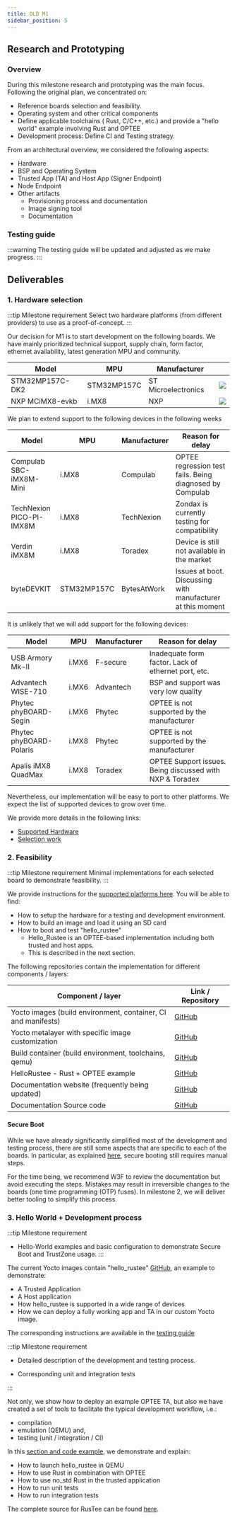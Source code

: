 ```yaml
---
title: OLD M1
sidebar_position: 5
---
```


## Research and Prototyping

### Overview

During this milestone research and prototyping was the main focus. Following the original plan, we concentrated on:

- Reference boards selection and feasibility.
- Operating system and other critical components
- Define applicable toolchains ( Rust, C/C++, etc.) and provide a "hello world" example involving Rust and OPTEE
- Development process: Define CI and Testing strategy.

From an architectural overview, we considered the following aspects:

- Hardware
- BSP and Operating System
- Trusted App (TA) and Host App (Signer Endpoint)
- Node Endpoint
- Other artifacts
  - Provisioning process and documentation
  - Image signing tool
  - Documentation

### Testing guide

<!--We invite you to follow the [tutorial/testing guide](../testing/intro).-->

:::warning
The testing guide will be updated and adjusted as we make progress.
:::

## Deliverables

### 1. Hardware selection

:::tip Milestone requirement
Select two hardware platforms (from different providers) to use as a proof-of-concept.
:::

Our decision for M1 is to start development on the following boards. We have mainly prioritized technical support, supply chain, form factor, ethernet availability, latest generation MPU and community.

| Model           | MPU         | Manufacturer        |                                       |
| --------------- | ----------- | ------------------- | ------------------------------------- |
| STM32MP157C-DK2 | STM32MP157C | ST Microelectronics | ![](/img/STM32MP157C-DK2_angle2.jpg) |
| NXP MCiMX8-evkb | i.MX8       | NXP                 | ![](/img/imx8m.png)                  |

We plan to extend support to the following devices in the following weeks

| Model                    | MPU         | Manufacturer | Reason for delay                                             |
| ------------------------ | ----------- | ------------ | ------------------------------------------------------------ |
| Compulab SBC-iMX8M-Mini  | i.MX8       | Compulab     | OPTEE regression test fails. Being diagnosed by Compulab |
| TechNexion PICO-PI-IMX8M | i.MX8       | TechNexion   | Zondax is currently testing for compatibility                |
| Verdin iMX8M             | i.MX8       | Toradex      | Device is still not available in the market                  |
| byteDEVKIT               | STM32MP157C | BytesAtWork  | Issues at boot. Discussing with manufacturer at this moment  |

It is unlikely that we will add support for the following devices:

| Model                   | MPU   | Manufacturer | Reason for delay                                          |
| ----------------------- | ----- | ------------ | --------------------------------------------------------- |
| USB Armory Mk-II        | i.MX6 | F-secure     | Inadequate form factor. Lack of ethernet port, etc.       |
| Advantech WISE-710      | i.MX6 | Advantech    | BSP and support was very low quality                      |
| Phytec phyBOARD-Segin   | i.MX6 | Phytec       | OPTEE is not supported by the manufacturer                |
| Phytec phyBOARD-Polaris | i.MX8 | Phytec       | OPTEE is not supported by the manufacturer                |
| Apalis iMX8 QuadMax     | i.MX8 | Toradex      | OPTEE Support issues. Being discussed with NXP & Toradex  |

Nevertheless, our implementation will be easy to port to other platforms. We expect the list of supported devices to grow over time.

We provide more details in the following links:

- [Supported Hardware](http://localhost:8081/zondbox-docs/Overview.html#hardware)
- [Selection work](http://localhost:8081/zondbox-docs/HardwareSelection.html)

### 2. Feasibility

:::tip Milestone requirement
Minimal implementations for each selected board to demonstrate feasibility.
:::

We provide instructions for the [supported platforms here](https://zondax.github.io/zondbox-docs/Overview.html). You will be able to find:

- How to setup the hardware for a testing and development environment.
- How to build an image and load it using an SD card
- How to boot and test "hello_rustee"
  - Hello_Rustee is an OPTEE-based implementation including both trusted and host apps.
  - This is described in the next section.

The following repositories contain the implementation for different components / layers:

| Component / layer                                             | Link / Repository                                             |
| ------------------------------------------------------------- | ------------------------------------------------------------- |
| Yocto images (build environment, container, CI and manifests) | [GitHub](https://github.com/Zondax/zondbox-images)            |
| Yocto metalayer with specific image customization             | [GitHub](https://github.com/Zondax/meta-zondax)               |
| Build container (build environment, toolchains, qemu)         | [GitHub](https://github.com/Zondax/docker-builder)            |
| HelloRustee - Rust + OPTEE example                            | [GitHub](https://github.com/Zondax/hello-rustee/)             |
| Documentation website (frequently being updated)              | [GitHub](https://zondax.github.io/zondbox-docs/Overview.html) |
| Documentation Source code                                     | [GitHub](https://github.com/Zondax/zondbox-docs)              |

#### Secure Boot

While we have already significantly simplified most of the development and testing process, there are still some aspects that are specific to each of the boards.
In particular, as explained [here](https://zondax.github.io/zondbox-docs/SecureBoot.html#stm32mp157c-devices), secure booting still requires manual steps.

For the time being, we recommend W3F to review the documentation but avoid executing the steps. Mistakes may result in irreversible changes to the boards (one time programming (OTP) fuses).
In milestone 2, we will deliver better tooling to simplify this process.

### 3. Hello World + Development process

:::tip Milestone requirement

- Hello-World examples and basic configuration to demonstrate Secure Boot and TrustZone usage.
:::

The current Yocto images contain "hello_rustee" [GitHub](https://github.com/Zondax/hello-rustee/), an example to demonstrate:

- A Trusted Application
- A Host application
- How hello_rustee is supported in a wide range of devices
- How we can deploy a fully working app and TA in our custom Yocto image.

The corresponding instructions are available in the [testing guide](https://zondax.github.io/zondbox-docs/Overview.html#hello-rustee)

:::tip Milestone requirement

- Detailed description of the development and testing process.

- Corresponding unit and integration tests

:::

Not only, we show how to deploy an example OPTEE TA, but also we have created a set of tools to facilitate the typical development workflow, i.e.:

- compilation
- emulation (QEMU) and,
- testing (unit / integration / CI)

In this [section and code example](https://zondax.github.io/zondbox-docs/Overview.html#hello-rustee), we demonstrate and explain:

- How to launch hello_rustee in QEMU
- How to use Rust in combination with OPTEE
- How to use no_std Rust in the trusted application
- How to run unit tests
- How to run integration tests

The complete source for RusTee can be found [here](https://github.com/Zondax/hello-rustee/).
